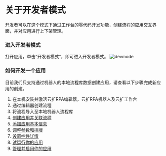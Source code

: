 # 关于开发者模式
开发者可以在这个模式下通过工作台的零代码开发功能，创建流程的应用交互界面，并对应用进行上下架管理。

### 进入开发者模式
打开应用，单击“开发者模式”，即可进入开发者模式。
![devmode](https://docimages.blob.core.chinacloudapi.cn/images/Kris/Apps/devmode.png)

### 如何开发一个应用
目前我们只支持通过机器人的本地流程库数据创建应用，请查看以下步骤完成新应用的创建。
1. 在本机安装并激活云扩RPA编辑器，云扩RPA机器人及云扩工作台
2. 通过编辑器创建流程
3. 将流程导入至本地机器人流程库
4. [创建应用并关联流程](./createApps.md)
5. [添加应用基本信息](./addbaseinfo.md)
6. [调整参数和排版](./setparameter.md)
7. [设置控件详情](./setcomponents.md)
8. [试运行你的应用](./runapps.md)
9. [管理并启用你的应用](./manageapps.md)

